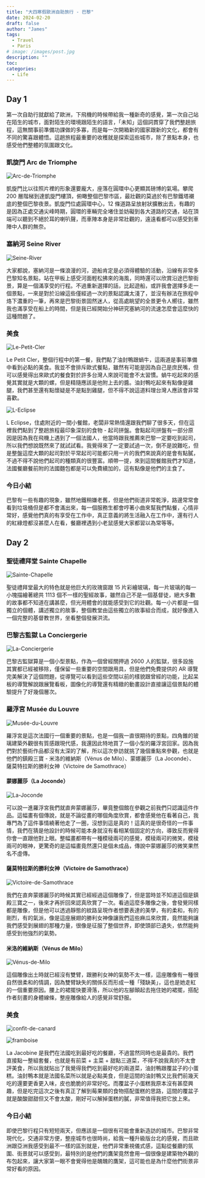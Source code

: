 ```yaml
---
title: "大四寒假歐洲自助旅行 - 巴黎"
date: 2024-02-20
draft: false
author: "James"
tags:
  - Travel
  - Paris
# image: /images/post.jpg
description: ""
toc: 
categories:
  - Life
---
```


## **Day 1**

第一次自助行就獻給了歐洲，下飛機的時候帶給我一種新奇的感覺，第一次自己站在陌生的城市，面對陌生的環境跟陌生的語言，「未知」這個詞貫穿了我們整趟旅程，這無關事前準備功課做的多寡，而是每一次開箱新的國家跟新的文化，都會有不同的驚喜跟體悟。這趟旅程最重要的收穫就是探索這些城市，除了景點本身，也感受他們整體的氛圍跟文化。

### **凱旋門 Arc de Triomphe**

![Arc-de-Triomphe](/images/posts/paris-20240125/Arc-de-Triomphe.jpg)

凱旋門比以往照片裡的形象還要龐大，座落在圓環中心更顯其磅博的氣場。攀爬 200 層階梯到達凱旋門樓頂，俯瞰整個巴黎市區，最壯觀的莫過於有巴黎鐵塔襯底的整個巴黎夜景。凱旋門位處圓環中心，12 條道路呈放射狀擴散出去，有趣的是因為正處交通尖峰時期，圓環的車輛完全堵住並妨礙到各大道路的交通，站在頂端可以聽到不絕於耳的喇叭聲，而車陣本身是非常壯觀的，遠遠看都可以感受到車陣中人群的無奈。

### **塞納河 Seine River**

![Seine-River](/images/posts/paris-20240125/Seine-River.jpg)

大家都說，塞納河是一條浪漫的河，遊船肯定是必須得體驗的活動，沿線有非常多巴黎知名景點，站在甲板上感受河面輕松拂來的海風，同時還可以欣賞沿途巴黎街景，算是一個滿享受的行程。不過重新選擇的話，比起遊船，或許我會選擇多走一個景點，一來是對於沿線這些僅經過一次的景點認識太淺了，並沒有辦法在旅程中烙下濃重的一筆，再來是巴黎街景固然迷人，從高處眺望的全景更令人嚮往，雖然我也滿享受在船上的時間，但是我已經開始分神研究塞納河的流速怎麼會這麼快的這種問題了。

### **美食**

![Le-Petit-Cler](/images/posts/paris-20240125/Le-Petit-Cler.jpg)

Le Petit Cler，整個行程中的第一餐，我們點了油封鴨跟蝸牛，這兩道是事前準備中看到必點的美食。我並不會排斥歐式餐點，雖然有可能是因為自己是庶民嘴，但可以感覺得出來歐式的餐食對於許多台灣人來說可能會不太習慣。蝸牛吃起來的感覺其實就是大顆的螺，但是精隨應該是他附上去的醬。油封鴨吃起來有點像是雞腿，我們甚至還有點懷疑是不是點到雞腿，但不得不說這道料理台灣人應該會非常喜歡。

![L-Eclipse](/images/posts/paris-20240125/L-Eclipse.jpg)

L Eclipse，住處附近的一間小餐館，老闆非常熱情還跟我們聊了很多天，但在這裡我們點到了整趟旅程最印象深刻的食物 - 起司拼盤。會點起司拼盤有一部分原因是因為我在飛機上遇到了一個法國人，他當時跟我推薦來巴黎一定要吃到起司，所以我們想說既然來了就試試看。我覺得來了一定要試過一次，倒不是說難吃，但是整盤這麼大顆的起司對於平常起司可能都只用一片的我們來說真的是會有點膩，不過不得不說他們起司的種類真的很豐富。順帶一提，來到這間餐館我們才知道，法國餐廳餐前附的法國麵包都是可以免費續加的，這有點像是他們的主食了。

### **今日小結**

巴黎有一些有趣的現象，雖然地鐵稍嫌老舊，但是他們街道非常乾淨，路邊常常會看到垃圾桶但是都不會滿出來，每一個服務生都會哼著小曲來幫我們點餐，心情非常好，感覺他們真的有享受在工作中，真正意義的將生活融入在工作中，還有行人的紅綠燈都沒甚麼人在看，餐廳裡遇到小老鼠感覺大家都習以為常等等。



## **Day 2**

### **聖徒禮拜堂 Sainte Chapelle**

![Sainte-Chapelle](/images/posts/paris-20240125/Sainte-Chapelle.jpg)

聖徒禮拜堂最大的特色就是他巨大的玫瑰窗跟 15 片彩繪玻璃，每一片玻璃的每一小塊描繪著總共 1113 個不一樣的聖經故事，雖然自己不是一個基督徒，絕大多數的故事都不知道在講甚麼，但光用體會的就能感受到它的壯觀。每一小片都是一個獨立的個體，講述獨立的故事，整個教堂由這些獨立的故事組合而成，就好像進入一個完整的基督教世界，坐看整個發展洪流。

### **巴黎古監獄 La Conciergerie**

![La-Conciergerie](/images/posts/paris-20240125/La-Conciergerie.jpg)

巴黎古監獄算是一個小型景點，作為一個曾經關押過 2600 人的監獄，很多設施其實都已經被移除，僅保留一些重要的空間跟用具，但是他們免費提供的 AR 導覽完美解決了這個問題，從導覽可以看到這些空間以前的樣貌跟曾經的功能，比起呆板的導覽解說跟展覽看板，圖像化的導覽還有精緻的動畫設計直接讓這個景點的體驗提升了好幾個層次。

### **羅浮宮 Musée du Louvre**

![Musée-du-Louvre](/images/posts/paris-20240125/Musée-du-Louvre.jpg)

羅浮宮是這次法國行一個重要的景點，也是一個我一直很期待的景點，四角錐的玻璃建築外觀很有質感跟現代感，我還因此特地買了一個小型的羅浮宮回家。因為我們對於藝術作品都沒有太深的了解，所以這次參訪就挑了幾個重點來參觀，也就是他們的鎮殿三寶 - 米洛的維納斯（Vénus de Milo）、蒙娜麗莎（La Joconde）、薩莫特拉斯的勝利女神（Victoire de Samothrace）

#### **蒙娜麗莎（La Joconde）**

![La-Joconde](/images/posts/paris-20240125/La-Joconde.jpg)

可以說一進羅浮宮我們就直奔蒙娜麗莎，畢竟整個館在參觀之前我們只認識這件作品。這幅畫有個傳說，就是不論從畫的哪個角度欣賞，都會感覺他在看著自己，我專門為了這件事情繞著他走了一圈，沒想到這是真的！這真的是很奇怪的一件事情，我們在猜是他設計的時候可能本身就沒有看相某個固定的方向，導致反而覺得你會一直跟他對上眼。整幅畫都帶有一種模稜兩可的感覺，模稜兩可的微笑，模稜兩可的眼神，更驚奇的是這幅畫竟然還只是個未成品，傳說中蒙娜麗莎的微笑果然名不虛傳。

#### **薩莫特拉斯的勝利女神（Victoire de Samothrace）**

![Victoire-de-Samothrace](/images/posts/paris-20240125/Victoire-de-Samothrace.jpg)

我們在直奔蒙娜麗莎的時候其實已經經過這個雕像了，但是當時並不知道這個是鎮殿三寶之一，後來才再折回來認真欣賞了一次。看過這麼多雕像之後，會發覺同樣都是雕像，但是他可以透過靜態的紋路呈現作者想要表達的美學，有的柔和，有的剛烈，有的氣派，像是這座展翅的勝利女神像讓我們這些麻瓜來欣賞，竟然能夠讓我們感受到展翅的那種力量，很像是征服了整個世界，即使頭部已遺失，依然能夠感受到他強烈的氣勢。

#### **米洛的維納斯（Vénus de Milo）**

![Vénus-de-Milo](/images/posts/paris-20240125/Vénus-de-Milo.jpg)

這個雕像出土時就已經沒有雙臂，跟勝利女神的氣勢不太一樣，這座雕像有一種很自然很柔和的情調，因為雙臂缺失的關係反而形成一種「殘缺美」，這也是她走紅的一個重要原因。腰上的裙擺快要滑落，所以他的左腳顛起去拖住她的裙擺，搭配作者刻畫的身體線條，整座雕像給人的感覺非常舒服。

### **美食**

![confit-de-canard](/images/posts/paris-20240125/confit-de-canard.jpg)

![framboise](/images/posts/paris-20240125/framboise.jpg)

La Jacobine 是我們在法國吃到最好吃的餐廳，不過當然同時也是最貴的。我們直接點一整組套餐，也就是有前菜 + 主菜 + 甜點三道菜，不得不說我真的不太會評美食，所以我就貼出了我覺得我們吃到最好吃的兩道菜，油封鴨跟覆盆子的小蛋糕。油封鴨本就是法國名菜所以就是必點美食，但是這間的油封鴨又比我們前幾天吃的還要更香更入味，皮也脆脆的非常好吃。而覆盆子小蛋糕我原本沒有甚麼興趣，但是吃完這次之後有真正了解到莓果類的食物搭配蛋糕的思路，這間的覆盆子就是酸酸甜甜但又不會太酸，剛好可以解掉蛋糕的膩，非常值得我把它放上來。

### **今日小結**

即使巴黎行程只有短短兩天，但應該是一個很有可能會重新造訪的城市。巴黎非常現代化，交通非常方便，整座城市也很時尚，給我一種升級版台北的感覺，而且歐洲跟亞洲我感受到最不一樣的區別就是，他們非常重視儀式感，這點從餐廳的氛圍、街景就可以感受到，最特別的是他們的鷹架竟然會用一個很像是建築物外觀的布包起來，讓大家第一眼不會覺得他是醜醜的鷹架，這可能也是為什麼他們街景非常好看的原因。
